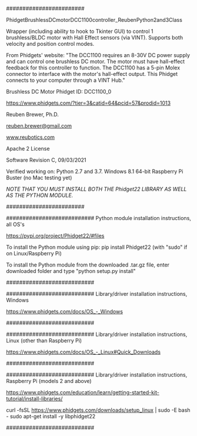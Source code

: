 ########################  

PhidgetBrushlessDCmotorDCC1100controller_ReubenPython2and3Class

Wrapper (including ability to hook to Tkinter GUI) to control 1 brushless/BLDC motor with Hall Effect sensors (via VINT). 
Supports both velocity and position control modes.

From Phidgets' website:
"The DCC1100 requires an 8-30V DC power supply and can control one brushless DC motor. The motor must have hall-effect feedback for this controller to function. The DCC1100 has a 5-pin Molex connector to interface with the motor's hall-effect output. This Phidget connects to your computer through a VINT Hub."

Brushless DC Motor Phidget
ID: DCC1100_0

https://www.phidgets.com/?tier=3&catid=64&pcid=57&prodid=1013

Reuben Brewer, Ph.D.

reuben.brewer@gmail.com

www.reubotics.com

Apache 2 License

Software Revision C, 09/03/2021

Verified working on: 
Python 2.7 and 3.7.
Windows 8.1 64-bit
Raspberry Pi Buster 
(no Mac testing yet)

*NOTE THAT YOU MUST INSTALL BOTH THE Phidget22 LIBRARY AS WELL AS THE PYTHON MODULE.*

########################  

########################### Python module installation instructions, all OS's

https://pypi.org/project/Phidget22/#files

To install the Python module using pip:
pip install Phidget22       (with "sudo" if on Linux/Raspberry Pi)

To install the Python module from the downloaded .tar.gz file, enter downloaded folder and type "python setup.py install"

###########################

########################### Library/driver installation instructions, Windows

https://www.phidgets.com/docs/OS_-_Windows

###########################

########################### Library/driver installation instructions, Linux (other than Raspberry Pi)

https://www.phidgets.com/docs/OS_-_Linux#Quick_Downloads

###########################

########################### Library/driver installation instructions, Raspberry Pi (models 2 and above)

https://www.phidgets.com/education/learn/getting-started-kit-tutorial/install-libraries/

curl -fsSL https://www.phidgets.com/downloads/setup_linux | sudo -E bash -
sudo apt-get install -y libphidget22
 
###########################
